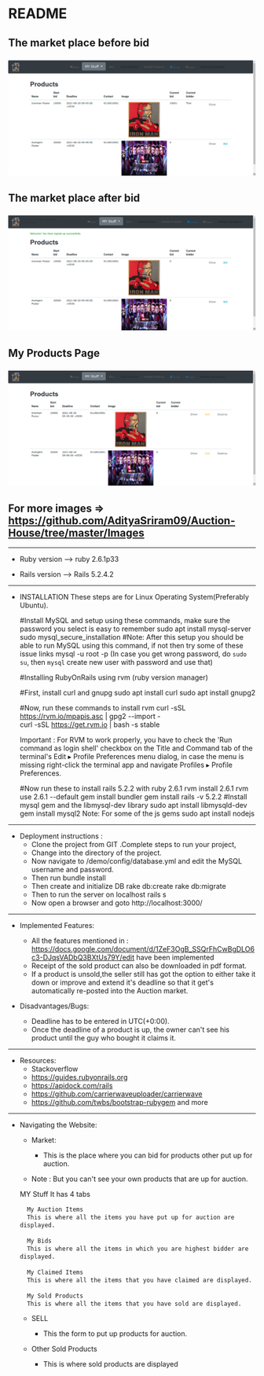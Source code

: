 # README
## The market place before bid
### ![alt text](https://github.com/AdityaSriram09/Auction-House/blob/master/Images/Market%20Page%20after%20bid.png?raw=true)
## The market place after bid
### ![alt text](https://github.com/AdityaSriram09/Auction-House/blob/master/Images/Market%20Page.png?raw=true)
## My Products Page
### ![alt text](https://github.com/AdityaSriram09/Auction-House/blob/master/Images/My%20Products%20Page.png?raw=true)
## For more images => https://github.com/AdityaSriram09/Auction-House/tree/master/Images
--------------------------------------------------------------------------------------------------------------------------------------------
* Ruby version --> ruby 2.6.1p33

* Rails version --> Rails 5.2.4.2

--------------------------------------------------------------------------------------------------------------------------------------------
* INSTALLATION
	These steps are for Linux Operating System(Preferably Ubuntu).

	#Install MySQL and setup using these commands, make sure the password you select is easy to remember
		sudo apt install mysql-server
		sudo mysql_secure_installation
	#Note: After this setup you should be able to run  MySQL using this command, if not then try some of these issue links 
		mysql -u root -p
	(In case you get wrong password, do `sudo su`, then `mysql` create new user with password and use that)

	#Installing RubyOnRails using rvm (ruby version manager)
	
	#First, install curl and gnupg
		sudo apt install curl
		sudo apt install gnupg2

	#Now, run these commands to install rvm
		curl -sSL https://rvm.io/mpapis.asc | gpg2 --import -  
		curl -sSL https://get.rvm.io | bash -s stable

	Important : For RVM to work properly, you have to check the 'Run command as login shell' checkbox on the Title and Command tab of the 			   terminal's Edit 
		     ▸ Profile Preferences menu dialog, in case the menu is missing right-click the terminal app and navigate 			   Profiles 
		     ▸ Profile Preferences.

	#Now run these to install rails 5.2.2 with ruby 2.6.1
		rvm install 2.6.1
		rvm use 2.6.1 --default
		gem install bundler
		gem install rails -v 5.2.2
	#Install mysql gem and the libmysql-dev library
		sudo apt install libmysqld-dev
		gem install mysql2
	Note: For some of the js gems
		sudo apt install nodejs

--------------------------------------------------------------------------------------------------------------------------------------------
* Deployment instructions :
	* Clone the project from GIT .Complete steps to run your project,
	* Change into the directory of the project.
	* Now navigate to /demo/config/database.yml and edit the MySQL username and password.
	* Then run 
		bundle install
	* Then create and initialize DB
		rake db:create
		rake db:migrate
	* Then to run the server on localhost
		rails s
	* Now open a browser and goto 
		http://localhost:3000/
--------------------------------------------------------------------------------------------------------------------------------------------
* Implemented Features:
	* All the features mentioned in :
		https://docs.google.com/document/d/1ZeF3OgB_SSQrFhCwBgDLO6c3-DJqsVADbQ3BXtUs79Y/edit
	 have been implemented
	* Receipt of the sold product can also be downloaded in pdf format.
	* If a product is unsold,the seller still has got the option to either take it down or improve 
	  and extend it's deadline so that it get's automatically re-posted into the Auction market.
	  
* Disadvantages/Bugs:
	* Deadline has to be entered in UTC(+0:00).
	* Once the deadline of a product is up, the owner can't see his product until the guy who bought it claims it.
--------------------------------------------------------------------------------------------------------------------------------------------
* Resources:
	* Stackoverflow
	* https://guides.rubyonrails.org
	* https://apidock.com/rails
	* https://github.com/carrierwaveuploader/carrierwave
	* https://github.com/twbs/bootstrap-rubygem
	  and more
--------------------------------------------------------------------------------------------------------------------------------------------
* Navigating the Website:
	* Market:
		* This is the place where you can bid for products other put up for auction.
		
	* Note : But you can't see your own products that are up for auction.

	MY Stuff
	It has 4 tabs

		My Auction Items
		This is where all the items you have put up for auction are displayed.

		My Bids
		This is where all the items in which you are highest bidder are displayed.
	
		My Claimed Items
		This is where all the items that you have claimed are displayed.

		My Sold Products
		This is where all the items that you have sold are displayed.

	* SELL
		* This the form to put up products for auction.

	* Other Sold Products
		* This is where sold products are displayed 

